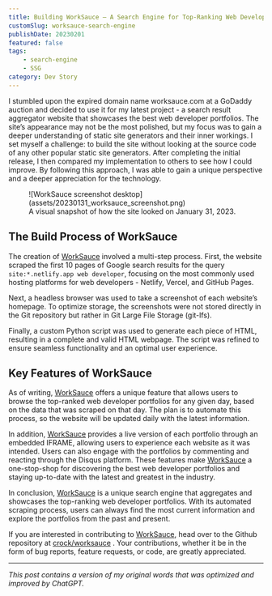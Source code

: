 ```yaml
---
title: Building WorkSauce — A Search Engine for Top-Ranking Web Developer Portfolios
customSlug: worksauce-search-engine
publishDate: 20230201
featured: false
tags:
    - search-engine
    - SSG
category: Dev Story
---
```

I stumbled upon the expired domain name worksauce.com at a GoDaddy auction and decided to use it for my latest project - a search result aggregator website that showcases the best web developer portfolios. The site’s appearance may not be the most polished, but my focus was to gain a deeper understanding of static site generators and their inner workings.
I set myself a challenge: to build the site without looking at the source code of any other popular static site generators. After completing the initial release, I then compared my implementation to others to see how I could improve. By following this approach, I was able to gain a unique perspective and a deeper appreciation for the technology.

<figure>
![WorkSauce screenshot desktop](assets/20230131_worksauce_screenshot.png)
    <figcaption class="text-center">A visual snapshot of how the site looked on January 31, 2023.</figcaption>
</figure>

## The Build Process of WorkSauce

The creation of [WorkSauce](https://worksauce.com) involved a multi-step process. First, the website scraped the first 10 pages of Google search results for the query `site:*.netlify.app web developer`, focusing on the most commonly used hosting platforms for web developers - Netlify, Vercel, and GitHub Pages.

Next, a headless browser was used to take a screenshot of each website’s homepage. To optimize storage, the screenshots were not stored directly in the Git repository but rather in Git Large File Storage (git-lfs).

Finally, a custom Python script was used to generate each piece of HTML, resulting in a complete and valid HTML webpage. The script was refined to ensure seamless functionality and an optimal user experience.

## Key Features of WorkSauce

As of writing, [WorkSauce](https://worksauce.com) offers a unique feature that allows users to browse the top-ranked web developer portfolios for any given day, based on the data that was scraped on that day. The plan is to automate this process, so the website will be updated daily with the latest information.

In addition, [WorkSauce](https://worksauce.com) provides a live version of each portfolio through an embedded IFRAME, allowing users to experience each website as it was intended. Users can also engage with the portfolios by commenting and reacting through the Disqus platform. These features make [WorkSauce](https://worksauce.com) a one-stop-shop for discovering the best web developer portfolios and staying up-to-date with the latest and greatest in the industry.

In conclusion, [WorkSauce](https://worksauce.com) is a unique search engine that aggregates and showcases the top-ranking web developer portfolios. With its automated scraping process, users can always find the most current information and explore the portfolios from the past and present.

If you are interested in contributing to [WorkSauce](https://worksauce.com), head over to the Github repository at [crock/worksauce](https://github.com/crock/worksauce) . Your contributions, whether it be in the form of bug reports, feature requests, or code, are greatly appreciated.

- - - -

_This post contains a version of my original words that was optimized and improved by ChatGPT._